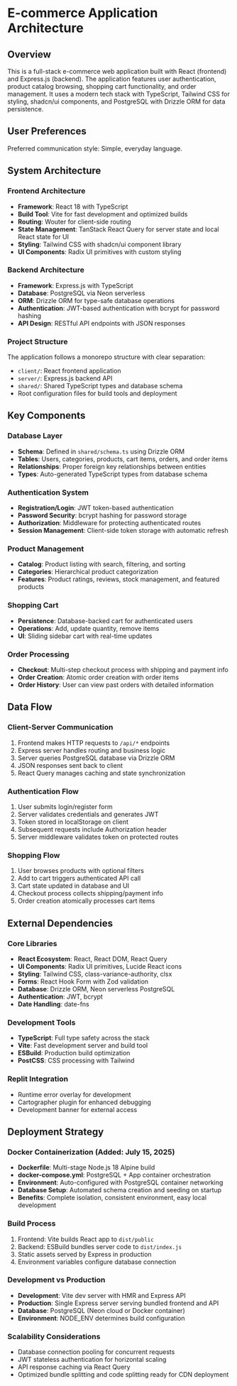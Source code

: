 # E-commerce Application Architecture

## Overview

This is a full-stack e-commerce web application built with React (frontend) and Express.js (backend). The application features user authentication, product catalog browsing, shopping cart functionality, and order management. It uses a modern tech stack with TypeScript, Tailwind CSS for styling, shadcn/ui components, and PostgreSQL with Drizzle ORM for data persistence.

## User Preferences

Preferred communication style: Simple, everyday language.

## System Architecture

### Frontend Architecture
- **Framework**: React 18 with TypeScript
- **Build Tool**: Vite for fast development and optimized builds
- **Routing**: Wouter for client-side routing
- **State Management**: TanStack React Query for server state and local React state for UI
- **Styling**: Tailwind CSS with shadcn/ui component library
- **UI Components**: Radix UI primitives with custom styling

### Backend Architecture
- **Framework**: Express.js with TypeScript
- **Database**: PostgreSQL via Neon serverless
- **ORM**: Drizzle ORM for type-safe database operations
- **Authentication**: JWT-based authentication with bcrypt for password hashing
- **API Design**: RESTful API endpoints with JSON responses

### Project Structure
The application follows a monorepo structure with clear separation:
- `client/`: React frontend application
- `server/`: Express.js backend API
- `shared/`: Shared TypeScript types and database schema
- Root configuration files for build tools and deployment

## Key Components

### Database Layer
- **Schema**: Defined in `shared/schema.ts` using Drizzle ORM
- **Tables**: Users, categories, products, cart items, orders, and order items
- **Relationships**: Proper foreign key relationships between entities
- **Types**: Auto-generated TypeScript types from database schema

### Authentication System
- **Registration/Login**: JWT token-based authentication
- **Password Security**: bcrypt hashing for password storage
- **Authorization**: Middleware for protecting authenticated routes
- **Session Management**: Client-side token storage with automatic refresh

### Product Management
- **Catalog**: Product listing with search, filtering, and sorting
- **Categories**: Hierarchical product categorization
- **Features**: Product ratings, reviews, stock management, and featured products

### Shopping Cart
- **Persistence**: Database-backed cart for authenticated users
- **Operations**: Add, update quantity, remove items
- **UI**: Sliding sidebar cart with real-time updates

### Order Processing
- **Checkout**: Multi-step checkout process with shipping and payment info
- **Order Creation**: Atomic order creation with order items
- **Order History**: User can view past orders with detailed information

## Data Flow

### Client-Server Communication
1. Frontend makes HTTP requests to `/api/*` endpoints
2. Express server handles routing and business logic
3. Server queries PostgreSQL database via Drizzle ORM
4. JSON responses sent back to client
5. React Query manages caching and state synchronization

### Authentication Flow
1. User submits login/register form
2. Server validates credentials and generates JWT
3. Token stored in localStorage on client
4. Subsequent requests include Authorization header
5. Server middleware validates token on protected routes

### Shopping Flow
1. User browses products with optional filters
2. Add to cart triggers authenticated API call
3. Cart state updated in database and UI
4. Checkout process collects shipping/payment info
5. Order creation atomically processes cart items

## External Dependencies

### Core Libraries
- **React Ecosystem**: React, React DOM, React Query
- **UI Components**: Radix UI primitives, Lucide React icons
- **Styling**: Tailwind CSS, class-variance-authority, clsx
- **Forms**: React Hook Form with Zod validation
- **Database**: Drizzle ORM, Neon serverless PostgreSQL
- **Authentication**: JWT, bcrypt
- **Date Handling**: date-fns

### Development Tools
- **TypeScript**: Full type safety across the stack
- **Vite**: Fast development server and build tool
- **ESBuild**: Production build optimization
- **PostCSS**: CSS processing with Tailwind

### Replit Integration
- Runtime error overlay for development
- Cartographer plugin for enhanced debugging
- Development banner for external access

## Deployment Strategy

### Docker Containerization (Added: July 15, 2025)
- **Dockerfile**: Multi-stage Node.js 18 Alpine build
- **docker-compose.yml**: PostgreSQL + App container orchestration
- **Environment**: Auto-configured with PostgreSQL container networking
- **Database Setup**: Automated schema creation and seeding on startup
- **Benefits**: Complete isolation, consistent environment, easy local development

### Build Process
1. Frontend: Vite builds React app to `dist/public`
2. Backend: ESBuild bundles server code to `dist/index.js`
3. Static assets served by Express in production
4. Environment variables configure database connection

### Development vs Production
- **Development**: Vite dev server with HMR and Express API
- **Production**: Single Express server serving bundled frontend and API
- **Database**: PostgreSQL (Neon cloud or Docker container)
- **Environment**: NODE_ENV determines build configuration

### Scalability Considerations
- Database connection pooling for concurrent requests
- JWT stateless authentication for horizontal scaling
- API response caching via React Query
- Optimized bundle splitting and code splitting ready for CDN deployment